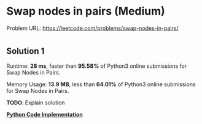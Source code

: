 # Swap nodes in pairs (Medium)

Problem URL: https://leetcode.com/problems/swap-nodes-in-pairs/

# 

## Solution 1

Runtime: **28 ms**, faster than **95.58%** of Python3 online submissions for Swap Nodes in Pairs.

Memory Usage: **13.9 MB**, less than **64.01%** of Python3 online submissions for Swap Nodes in Pairs.

**TODO**: Explain solution

**[Python Code Implementation](swap_nodes_in_pairs.py)**